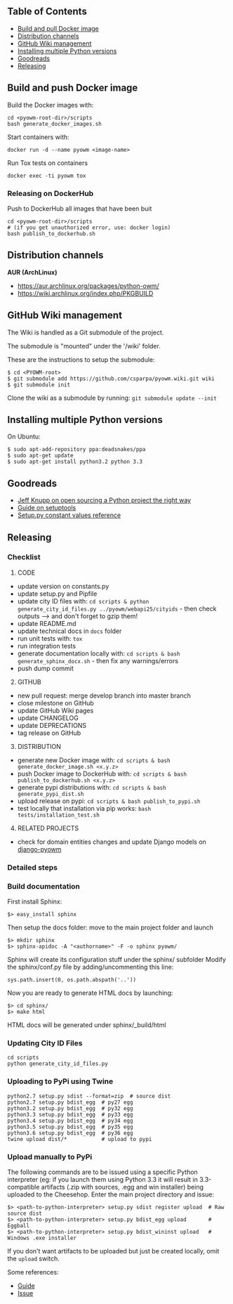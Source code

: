 ## Table of Contents
 - [Build and pull Docker image](#docker_img)
 - [Distribution channels](#dist_channels)
 - [GitHub Wiki management](#gh_wiki)
 - [Installing multiple Python versions](#multiple_pys)
 - [Goodreads](#goodreads)
 - [Releasing](#releasing)


<a name="docker_img"></a>
## Build and push Docker image

Build the Docker images with:

```shell
cd <pyowm-root-dir>/scripts
bash generate_docker_images.sh
```

Start containers with:
```shell
docker run -d --name pyowm <image-name>
```

Run Tox tests on containers
```shell
docker exec -ti pyowm tox
```


### Releasing on DockerHub

Push to DockerHub all images that have been buit
```shell
cd <pyowm-root-dir>/scripts
# (if you get unauthorized error, use: docker login)
bash publish_to_dockerhub.sh
```

<a name="dist_channels"></a>
## Distribution channels

**AUR (ArchLinux)**
  * https://aur.archlinux.org/packages/python-owm/
  * https://wiki.archlinux.org/index.php/PKGBUILD


<a name="gh_wiki"></a>
## GitHub Wiki management

The Wiki is handled as a Git submodule of the project.

The submodule is "mounted" under the '/wiki' folder.

These are the instructions to setup the submodule:

```shell
$ cd <PYOWM-root>
$ git submodule add https://github.com/csparpa/pyowm.wiki.git wiki
$ git submodule init
```

Clone the wiki as a submodule by running: `git submodule update --init`

<a name="multiple_pys"></a>
## Installing multiple Python versions
On Ubuntu:
```shell
$ sudo apt-add-repository ppa:deadsnakes/ppa
$ sudo apt-get update
$ sudo apt-get install python3.2 python 3.3
```

<a name="goodreads"></a>
## Goodreads
 - [Jeff Knupp on open sourcing a Python project the right way](http://www.jeffknupp.com/blog/2013/08/16/open-sourcing-a-python-project-the-right-way/)
 - [Guide on setuptools](https://pythonhosted.org/an_example_pypi_project/setuptools.html)
 - [Setup.py constant values reference](https://pypi.python.org/pypi?%3Aaction=list_classifiers)


<a name="releasing"></a>
## Releasing

### Checklist
 1. CODE
   - update version on constants.py
   - update setup.py and Pipfile
   - update city ID files with: `cd scripts & python generate_city_id_files.py ../pyowm/webapi25/cityids` - then check outputs --> and don't forget to gzip them!
   - update README.md
   - update technical docs in `docs` folder
   - run unit tests with: `tox`
   - run integration tests
   - generate documentation locally with: `cd scripts & bash generate_sphinx_docx.sh` - then fix any warnings/errors
   - push dump commit
 2. GITHUB
   - new pull request: merge develop branch into master branch
   - close milestone on GitHub
   - update GitHub Wiki pages
   - update CHANGELOG
   - update DEPRECATIONS
   - tag release on GitHub
 3. DISTRIBUTION
   - generate new Docker image with: `cd scripts & bash generate_docker_image.sh <x.y.z>`
   - push Docker image to DockerHub with: `cd scripts & bash publish_to_dockerhub.sh <x.y.z>`
   - generate pypi distributions with: `cd scripts & bash generate_pypi_dist.sh`
   - upload release on pypi: `cd scripts & bash publish_to_pypi.sh`
   - test locally that installation via pip works: `bash tests/installation_test.sh`
 4. RELATED PROJECTS
   - check for domain entities changes and update Django models on [django-pyowm](https://github.com/csparpa/django-pyowm)

### Detailed steps

### Build documentation
First install Sphinx:

    $> easy_install sphinx

Then setup the docs folder: move to the main project folder and launch

    $> mkdir sphinx
    $> sphinx-apidoc -A "<authorname>" -F -o sphinx pyowm/

Sphinx will create its configuration stuff under the sphinx/ subfolder
Modify the sphinx/conf.py file by adding/uncommenting this line:

    sys.path.insert(0, os.path.abspath('..'))

Now you are ready to generate HTML docs by launching:

    $> cd sphinx/
    $> make html

HTML docs will be generated under sphinx/_build/html

### Updating City ID Files
```shell
cd scripts
python generate_city_id_files.py
```

### Uploading to PyPi using Twine
```shell
python2.7 setup.py sdist --format=zip  # source dist
python2.7 setup.py bdist_egg  # py27 egg
python3.2 setup.py bdist_egg  # py32 egg
python3.3 setup.py bdist_egg  # py33 egg
python3.4 setup.py bdist_egg  # py34 egg
python3.5 setup.py bdist_egg  # py35 egg
python3.6 setup.py bdist_egg  # py36 egg
twine upload dist/*           # upload to pypi
```

### Upload manually to PyPi
The following commands are to be issued using a specific Python interpreter (eg: if you launch them using Python 3.3 it will result in 3.3-compatible artifacts (.zip with sources, .egg and win installer) being uploaded to the Cheesehop.
Enter the main project directory and issue:

    $> <path-to-python-interpreter> setup.py sdist register upload  # Raw source dist
    $> <path-to-python-interpreter> setup.py bdist_egg upload       # Eggball
    $> <path-to-python-interpreter> setup.py bdist_wininst upload   # Windows .exe installer

If you don't want artifacts to be uploaded but just be created locally, omit the `upload` switch.

Some references:
 - [Guide](http://pythonhosted.org/an_example_pypi_project/setuptools.html#intermezzo-pypirc-file-and-gpg)
 - [Issue](http://stackoverflow.com/questions/1569315/setup-py-upload-is-failing-with-upload-failed-401-you-must-be-identified-t)
